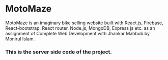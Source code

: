 # MotoMaze

MotoMaze is an imaginary bike selling website built with React.js, Firebase, React-bootstrap, React router, Node.js, MongoDB, Express js etc. as an assignment of Complete Web Development with Jhankar Mahbub by Monirul Islam.

### This is the server side code of the project.
